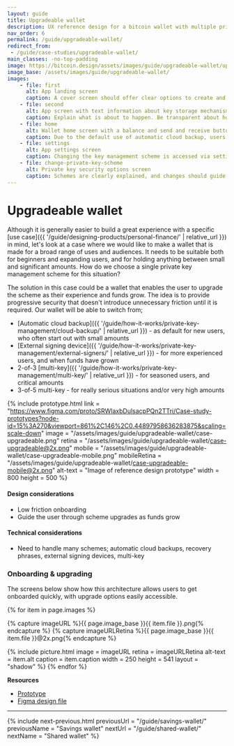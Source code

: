 ```yaml
---
layout: guide
title: Upgradeable wallet
description: UX reference design for a bitcoin wallet with multiple private key management schemes.
nav_order: 6
permalink: /guide/upgradeable-wallet/
redirect_from:
 - /guide/case-studies/upgradeable-wallet/
main_classes: -no-top-padding
image: https://bitcoin.design/assets/images/guide/upgradeable-wallet/upgradeable-wallet-preview.jpg
image_base: /assets/images/guide/upgradeable-wallet/
images:
    - file: first
      alt: App landing screen
      caption: A cover screen should offer clear options to create and import wallets.
    - file: second
      alt: App screen with text information about key storage mechanisms
      caption: Explain what is about to happen. Be transparent about how the private key is stored and the risks. Advanced options can be placed on a separate page.
    - file: home
      alt: Wallet home screen with a balance and send and receive buttons
      caption: Due to the default use of automatic cloud backup, users can quickly reach the wallet home screen
    - file: settings
      alt: App settings screen
      caption: Changing the key management scheme is accessed via settings.
    - file: change-private-key-scheme
      alt: Private key security options screen
      caption: Schemes are clearly explained, and changes should guide users through the steps involved.
---
```


<!--

Editor's notes

Upgradeable wallet reference design.

Illustration sources

https://www.figma.com/community/file/968416729557947210

-->

# Upgradeable wallet

Although it is generally easier to build a great experience with a specific [use case]({{ '/guide/designing-products/personal-finance/' | relative_url }}) in mind, let's look at a case where we would like to make a wallet that is made for a broad range of uses and audiences. It needs to be suitable both for beginners and expanding users, and for holding anything between small and significant amounts. How do we choose a single private key management scheme for this situation?

The solution in this case could be a wallet that enables the user to upgrade the scheme as their experience and funds grow. The idea is to provide progressive security that doesn't introduce unnecessary friction until it is required. Our wallet will be able to switch from;

- [Automatic cloud backup]({{ '/guide/how-it-works/private-key-management/cloud-backup/' | relative_url }}) - as default for new users, who often start out with small amounts
- [External signing device]({{ '/guide/how-it-works/private-key-management/external-signers/' | relative_url }}) - for more experienced users, and when funds have grown
- 2-of-3 [multi-key]({{ '/guide/how-it-works/private-key-management/multi-key/' | relative_url }}) - for seasoned users, and critical amounts
- 3-of-5 multi-key - for really serious situations and/or very high amounts

{% include prototype.html
   link = "https://www.figma.com/proto/SRWlaxbDulsacpPQn2TTri/Case-study-prototypes?node-id=15%3A270&viewport=861%2C146%2C0.44897958636283875&scaling=scale-down"
   image = "/assets/images/guide/upgradeable-wallet/case-upgradeable.png"
   retina = "/assets/images/guide/upgradeable-wallet/case-upgradeable@2x.png"
   mobile = "/assets/images/guide/upgradeable-wallet/case-upgradeable-mobile.png"
   mobileRetina = "/assets/images/guide/upgradeable-wallet/case-upgradeable-mobile@2x.png"
   alt-text = "Image of reference design prototype"
   width = 800
   height = 500
%}

#### Design considerations
- Low friction onboarding
- Guide the user through scheme upgrades as funds grow

#### Technical considerations
- Need to handle many schemes; automatic cloud backups, recovery phrases, external signing devices, multi-key

### Onboarding & upgrading

The screens below show how this architecture allows users to get onboarded quickly, with upgrade options easily accessible.

<div class="image-slide-gallery">

{% for item in page.images %}

{% capture imageURL %}{{ page.image_base }}{{ item.file }}.png{% endcapture %}
{% capture imageURLRetina %}{{ page.image_base }}{{ item.file }}@2x.png{% endcapture %}

{% include picture.html
   image = imageURL
   retina = imageURLRetina
   alt-text = item.alt
   caption = item.caption
   width = 250
   height = 541
   layout = "shadow"
%}
{% endfor %}

</div>

**Resources**
- [Prototype](https://www.figma.com/proto/SRWlaxbDulsacpPQn2TTri/Case-study-prototypes?node-id=15%3A270&viewport=861%2C146%2C0.44897958636283875&scaling=scale-down)
- [Figma design file](https://www.figma.com/file/SRWlaxbDulsacpPQn2TTri/Case-study-prototypes?node-id=15%3A269)

---

{% include next-previous.html
   previousUrl = "/guide/savings-wallet/"
   previousName = "Savings wallet"
   nextUrl = "/guide/shared-wallet/"
   nextName = "Shared wallet"
%}

